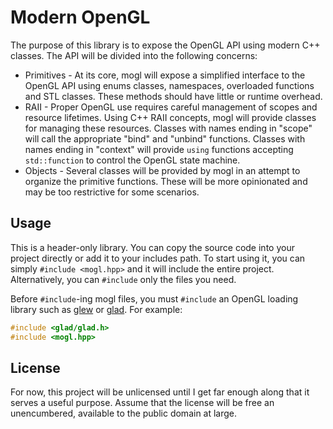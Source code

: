 # Modern OpenGL
The purpose of this library is to expose the OpenGL API using modern C++ classes. The API will be divided into the following concerns:

* Primitives - At its core, mogl will expose a simplified interface to the OpenGL API using enums classes, namespaces, overloaded functions and STL classes. These methods should have little or runtime overhead.
* RAII - Proper OpenGL use requires careful management of scopes and resource lifetimes. Using C++ RAII concepts, mogl will provide classes for managing these resources. Classes with names ending in "scope" will call the appropriate "bind" and "unbind" functions. Classes with names ending in "context" will provide `using` functions accepting `std::function` to control the OpenGL state machine.
* Objects - Several classes will be provided by mogl in an attempt to organize the primitive functions. These will be more opinionated and may be too restrictive for some scenarios.

## Usage
This is a header-only library. You can copy the source code into your project directly or add it to your includes path. To start using it, you can simply `#include <mogl.hpp>` and it will include the entire project. Alternatively, you can `#include` only the files you need.

Before `#include`-ing mogl files, you must `#include` an OpenGL loading library such as [glew](https://glew.sourceforge.net/) or [glad](https://github.com/Dav1dde/glad). For example:

```c++
#include <glad/glad.h>
#include <mogl.hpp>
```

## License
For now, this project will be unlicensed until I get far enough along that it serves a useful purpose. Assume that the license will be free an unencumbered, available to the public domain at large.
